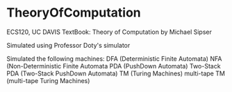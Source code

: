 # TheoryOfComputation 

ECS120, UC DAVIS
TextBook: Theory of Computation by Michael Sipser

Simulated using Professor Doty's simulator

Simulated the following machines:
  DFA (Deterministic Finite Automata)
  NFA (Non-Deterministic Finite Automata
  PDA (PushDown Automata)
  Two-Stack PDA (Two-Stack PushDown Automata)
  TM (Turing Machines)
  multi-tape TM (multi-tape Turing Machines)
